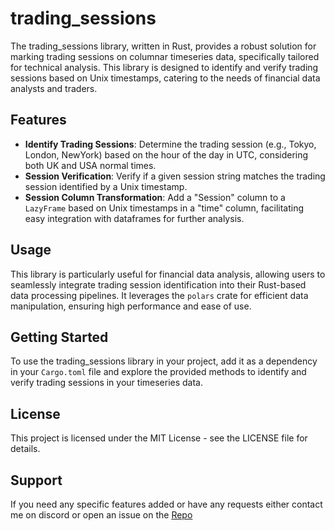 # trading_sessions

The trading_sessions library, written in Rust, provides a robust solution for marking trading sessions on columnar timeseries data, specifically tailored for technical analysis. This library is designed to identify and verify trading sessions based on Unix timestamps, catering to the needs of financial data analysts and traders.

## Features

- **Identify Trading Sessions**: Determine the trading session (e.g., Tokyo, London, NewYork) based on the hour of the day in UTC, considering both UK and USA normal times.
- **Session Verification**: Verify if a given session string matches the trading session identified by a Unix timestamp.
- **Session Column Transformation**: Add a "Session" column to a `LazyFrame` based on Unix timestamps in a "time" column, facilitating easy integration with dataframes for further analysis.

## Usage

This library is particularly useful for financial data analysis, allowing users to seamlessly integrate trading session identification into their Rust-based data processing pipelines. It leverages the `polars` crate for efficient data manipulation, ensuring high performance and ease of use.

## Getting Started

To use the trading_sessions library in your project, add it as a dependency in your `Cargo.toml` file and explore the provided methods to identify and verify trading sessions in your timeseries data.

## License

This project is licensed under the MIT License - see the LICENSE file for details.

## Support
If you need any specific features added or have any requests either contact me on
discord or open an issue on the [Repo](https://github.com/xylex-ai/trading_sessions)
